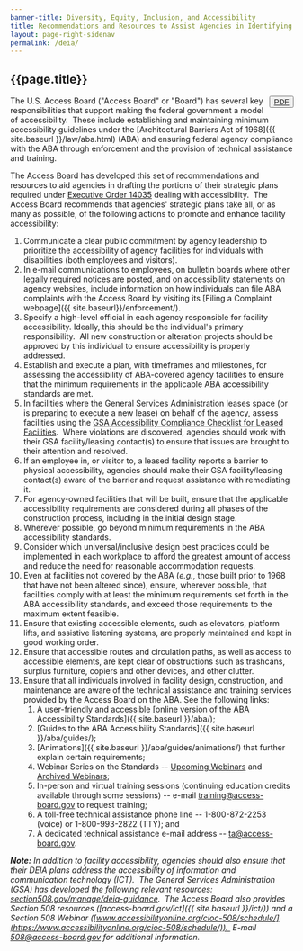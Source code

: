 ```yaml
---
banner-title: Diversity, Equity, Inclusion, and Accessibility
title: Recommendations and Resources to Assist Agencies in Identifying and Advancing Priorities for Facility Accessibility
layout: page-right-sidenav
permalink: /deia/
---
```


## {{page.title}}

<button class="usa-button" title="DEIA resources in PDF format" style="float:right"><a href="{{ site.baseurl }}/files/deia-resources.pdf">PDF</a></button>

The U.S. Access Board ("Access Board" or "Board") has several key responsibilities that support making the federal government a model of accessibility.  These include establishing and maintaining minimum accessibility guidelines under the [Architectural Barriers Act of 1968]({{ site.baseurl }}/law/aba.html) (ABA) and ensuring federal agency compliance with the ABA through enforcement and the provision of technical assistance and training.

The Access Board has developed this set of recommendations and resources to aid agencies in drafting the portions of their strategic plans required under [Executive Order 14035](https://www.federalregister.gov/d/2021-14127) dealing with accessibility.  The Access Board recommends that agencies' strategic plans take all, or as many as possible, of the following actions to promote and enhance facility accessibility:

1. Communicate a clear public commitment by agency leadership to prioritize the accessibility of agency facilities for individuals with disabilities (both employees and visitors).
2. In e-mail communications to employees, on bulletin boards where other legally required notices are posted, and on accessibility statements on agency websites, include information on how individuals can file ABA complaints with the Access Board by visiting its [Filing a Complaint webpage]({{ site.baseurl}}/enforcement/).
3. Specify a high-level official in each agency responsible for facility accessibility. Ideally, this should be the individual's primary responsibility.  All new construction or alteration projects should be approved by this individual to ensure accessibility is properly addressed.
4. Establish and execute a plan, with timeframes and milestones, for assessing the accessibility of ABA-covered agency facilities to ensure that the minimum requirements in the applicable ABA accessibility standards are met.
5. In facilities where the General Services Administration leases space (or is preparing to execute a new lease) on behalf of the agency, assess facilities using the [GSA Accessibility Compliance Checklist for Leased Facilities](https://www.gsa.gov/cdnstatic/ABAAS_Leasing_Checklist_FINAL_R2C15-e_0Z5RDZ-i34K-pR.pdf).  Where violations are discovered, agencies should work with their GSA facility/leasing contact(s) to ensure that issues are brought to their attention and resolved.
6. If an employee in, or visitor to, a leased facility reports a barrier to physical accessibility, agencies should make their GSA facility/leasing contact(s) aware of the barrier and request assistance with remediating it.
7. For agency-owned facilities that will be built, ensure that the applicable accessibility requirements are considered during all phases of the construction process, including in the initial design stage.
8. Wherever possible, go beyond minimum requirements in the ABA accessibility standards.
9. Consider which universal/inclusive design best practices could be implemented in each workplace to afford the greatest amount of access and reduce the need for reasonable accommodation requests.
10. Even at facilities not covered by the ABA (*e.g.*, those built prior to 1968 that have not been altered since), ensure, wherever possible, that facilities comply with at least the minimum requirements set forth in the ABA accessibility standards, and exceed those requirements to the maximum extent feasible.
11. Ensure that existing accessible elements, such as elevators, platform lifts, and assistive listening systems, are properly maintained and kept in good working order.
12. Ensure that accessible routes and circulation paths, as well as access to accessible elements, are kept clear of obstructions such as trashcans, surplus furniture, copiers and other devices, and other clutter.
13. Ensure that all individuals involved in facility design, construction, and maintenance are aware of the technical assistance and training services provided by the Access Board on the ABA. See the following links:
    1. A user-friendly and accessible [online version of the ABA Accessibility Standards]({{ site.baseurl }}/aba/);
    2. [Guides to the ABA Accessibility Standards]({{ site.baseurl }}/aba/guides/);
    3. [Animations]({{ site.baseurl }}/aba/guides/animations/) that further explain certain requirements;
    4. Webinar Series on the Standards -- [Upcoming Webinars](https://www.accessibilityonline.org/ao/schedule/) and [Archived Webinars](https://www.accessibilityonline.org/ao/archives/);
    5. In-person and virtual training sessions (continuing education credits available through some sessions) -- e-mail <training@access-board.gov> to request training;
    6. A toll-free technical assistance phone line -- 1-800-872-2253 (voice) or 1-800-993-2822 (TTY); and
    7. A dedicated technical assistance e-mail address -- <ta@access-board.gov>.

_**Note:** In addition to facility accessibility, agencies should also ensure that their DEIA plans address the accessibility of information and communication technology (ICT).  The General Services Administration (GSA) has developed the following relevant resources: [section508.gov/manage/deia-guidance](https://www.section508.gov/manage/deia-guidance).  The Access Board also provides Section 508 resources ([access-board.gov/ict]({{ site.baseurl }}/ict/)) and a Section 508 Webinar ([www.accessibilityonline.org/cioc-508/schedule/](https://www.accessibilityonline.org/cioc-508/schedule/)).  E-mail <508@access-board.gov> for additional information._

